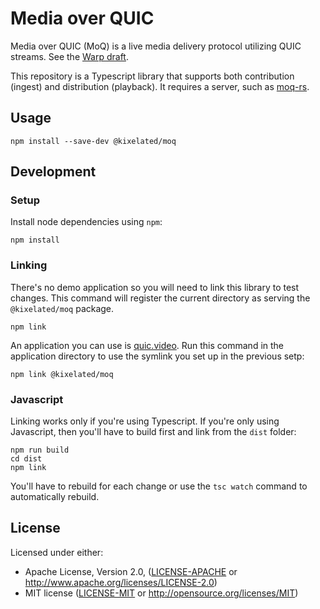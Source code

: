 # Media over QUIC

Media over QUIC (MoQ) is a live media delivery protocol utilizing QUIC streams.
See the [Warp draft](https://datatracker.ietf.org/doc/draft-lcurley-warp/).

This repository is a Typescript library that supports both contribution (ingest) and distribution (playback).
It requires a server, such as [moq-rs](https://github.com/kixelated/moq-rs).

## Usage

```
npm install --save-dev @kixelated/moq
```

## Development

### Setup

Install node dependencies using `npm`:

```
npm install
```

### Linking

There's no demo application so you will need to link this library to test changes.
This command will register the current directory as serving the `@kixelated/moq` package.

```
npm link
```

An application you can use is [quic.video](https://github.com/kixelated/quic-video).
Run this command in the application directory to use the symlink you set up in the previous setp:

```
npm link @kixelated/moq
```

### Javascript

Linking works only if you're using Typescript.
If you're only using Javascript, then you'll have to build first and link from the `dist` folder:

```
npm run build
cd dist
npm link
```

You'll have to rebuild for each change or use the `tsc watch` command to automatically rebuild.

## License

Licensed under either:

-   Apache License, Version 2.0, ([LICENSE-APACHE](LICENSE-APACHE) or http://www.apache.org/licenses/LICENSE-2.0)
-   MIT license ([LICENSE-MIT](LICENSE-MIT) or http://opensource.org/licenses/MIT)
